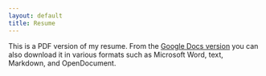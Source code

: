 ```yaml
---
layout: default
title: Resume
---
```


This is a PDF version of my resume. From the [Google Docs
version](https://docs.google.com/document/d/1x2rt5HrMcSnD1W8hv1Z1pK9EnHpkK8a_qNvLaRm8mNY)
you can also download it in various formats such as Microsoft Word, text,
Markdown, and OpenDocument.

<object data="{{ site.url }}{{ site.baseurl }}/Jim_Menard_resume.pdf"
        width="900" height="1000" type="application/pdf"></object>
